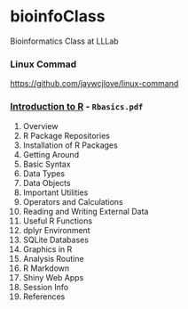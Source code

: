 # bioinfoClass
Bioinformatics Class at LLLab

### Linux Commad   
https://github.com/jaywcjlove/linux-command

### [Introduction to R](http://girke.bioinformatics.ucr.edu/GEN242/mydoc_Rbasics_01.html "R")  - `Rbasics.pdf`   
1. Overview
2. R Package Repositories
3. Installation of R Packages
4. Getting Around
5. Basic Syntax
6. Data Types
7. Data Objects
8. Important Utilities
9. Operators and Calculations
10. Reading and Writing External Data
11. Useful R Functions
12. dplyr Environment
13. SQLite Databases
14. Graphics in R
15. Analysis Routine
16. R Markdown
17. Shiny Web Apps
18. Session Info
19. References

